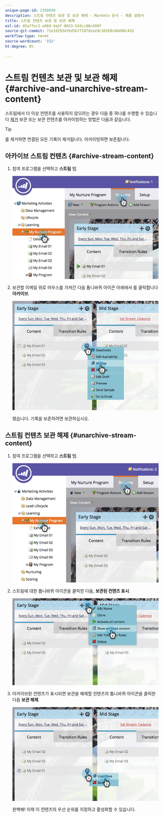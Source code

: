 ```yaml
---
unique-page-id: 2359930
description: 스트림 컨텐츠 보관 및 보관 해제 - Marketo 문서 - 제품 설명서
title: 스트림 컨텐츠 보관 및 보관 해제
exl-id: 45a7fec2-a98d-4a3f-8033-543cc88c499f
source-git-commit: 72e1d29347bd5b77107da1e9c30169cb6490c432
workflow-type: tm+mt
source-wordcount: '152'
ht-degree: 0%

---
```


# 스트림 컨텐츠 보관 및 보관 해제 {#archive-and-unarchive-stream-content}

스트림에서 더 이상 컨텐츠를 사용하지 않으려는 경우 다음 중 하나를 수행할 수 있습니다 [제거](/help/marketo/product-docs/email-marketing/drip-nurturing/using-stream-content/remove-stream-content.md) 보관 또는 보관 컨텐츠를 아카이빙하는 방법은 다음과 같습니다.

>[!TIP]
>
>를 제거하면 연결된 모든 기록이 제거됩니다. 아카이빙하면 보존됩니다.

## 아카이브 스트림 컨텐츠 {#archive-stream-content}

1. 참여 프로그램을 선택하고 **스트림** 탭.

   ![](assets/cloneasteam-4.jpg)

1. 보관할 이메일 위로 마우스를 가져간 다음 톱니바퀴 아이콘 아래에서 를 클릭합니다 **아카이브**.

   ![](assets/image2014-9-15-17-3a42-3a7.png)

   됐습니다. 기록을 보존하려면 보관하십시오.

## 스트림 컨텐츠 보관 해제 {#unarchive-stream-content}

1. 참여 프로그램을 선택하고 **스트림** 탭.

   ![](assets/image2014-9-15-17-3a42-3a11.png)

1. 스트림에 대한 톱니바퀴 아이콘을 클릭한 다음, **보관된 컨텐츠 표시**.

   ![](assets/image2014-9-15-17-3a42-3a15.png)

1. 아카이브된 컨텐츠가 표시되면 보관을 해제할 컨텐츠의 톱니바퀴 아이콘을 클릭한 다음 **보관 해제**.

   ![](assets/image2014-9-15-17-3a42-3a24.png)

   완벽해! 이제 이 컨텐츠의 우선 순위를 지정하고 활성화할 수 있습니다.
